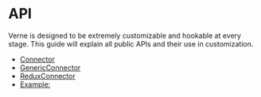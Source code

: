 # API

Verne is designed to be extremely customizable and hookable at every stage. This guide will explain all public APIs and their use in customization.

* [Connector](Connector.md)
* [GenericConnector](GenericConnector.md)
* [ReduxConnector](ReduxConnector.md)
* [Example: ]()

